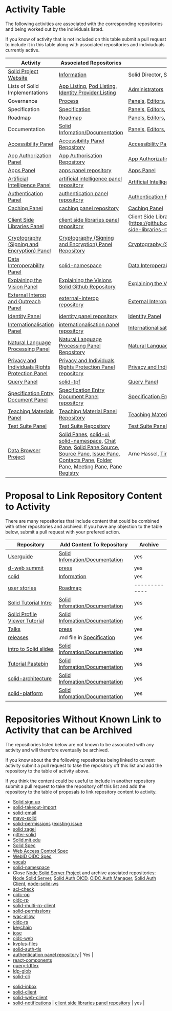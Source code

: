 
# Activity Table

The following activities are associated with the corresponding repositories and being worked out by the individuals listed. 

If you know of activity that is not included on this table submit a pull request to include it in this table along with associated repositories and indiviuduals currently active. 

| Activity  |  Associated Repositories  | Individuals Currently Active | 
| ------------- | ------------- | ------------- |
| [Solid Project Website](https://www.solidproject.org) | [Information](https://github.com/solid/information) | Solid Director, Solid Manager |
| Lists of Solid Implementations | [App Listing](https://github.com/solid/solid-apps), [Pod Listing](https://github.com/solid/pods), [Identity Provider Listing](https://github.com/solid/solid-idp-list) | [Administrators](https://github.com/orgs/solid/teams/administrators) | [Administrators](https://github.com/orgs/solid/teams/administrators)|
| Governance | [Process](https://github.com/solid/process) | [Panels](https://github.com/orgs/solid/teams/panels), [Editors](https://github.com/orgs/solid/teams/editors), [Administrators](https://github.com/orgs/solid/teams/administrators), Solid Director, Solid Manager |
| Specification | [Specification](https://github.com/solid/specification) | [Panels](https://github.com/orgs/solid/teams/panels), [Editors](https://github.com/orgs/solid/teams/editors), [Administrators](https://github.com/orgs/solid/teams/administrators), Solid Director, Solid Manager |
| Roadmap | [Roadmap](https://github.com/solid/Roadmap) | [Panels](https://github.com/orgs/solid/teams/panels), [Editors](https://github.com/orgs/solid/teams/editors), [Administrators](https://github.com/orgs/solid/teams/administrators), Solid Director, Solid Manager |
| Documentation |  [Solid Infomation/Documentation](https://github.com/solid/information/tree/master/documentation) | [Panels](https://github.com/orgs/solid/teams/panels), [Editors](https://github.com/orgs/solid/teams/editors), [Administrators](https://github.com/orgs/solid/teams/administrators), Solid Director, Solid Manager |
| [Accessibility Panel](https://github.com/solid/process/blob/master/panels.md#accessibility-panel) | [Accessibility Panel Repository](https://github.com/solid/Accessibility-Panel) | [Accessibility Panel](https://github.com/solid/process/blob/master/panels.md#accessibility-panel) |
| [App Authorization Panel](https://github.com/solid/process/blob/master/panels.md#app-authorization) | [App Authorisation Repository](https://github.com/solid/app-authorization-panel/issues/) | [App Authorization Panel](https://github.com/solid/process/blob/master/panels.md#app-authorization) |
| [Apps Panel](https://github.com/solid/process/blob/master/panels.md#apps-panel) | [apps panel repository](https://github.com/solid/apps-panel)  | [Apps Panel](https://github.com/solid/process/blob/master/panels.md#apps-panel) |
| [Artificial Intelligence Panel](https://github.com/solid/process/blob/master/panels.md#artificial-intelligence-panel) | [artificial intelligence panel repository](https://github.com/solid/Artificial-Intelligence-Panel) | [Artificial Intelligence Panel](https://github.com/solid/process/blob/master/panels.md#artificial-intelligence-panel) |
| [Authentication Panel](https://github.com/solid/process/blob/master/panels.md#authentication-panel) | [authentication panel repository](https://github.com/solid/authentication-panel)  | [Authentication Panel](https://github.com/solid/process/blob/master/panels.md#authentication-panel) |
| [Caching Panel](https://github.com/solid/process/blob/master/panels.md#caching-panel) | [caching panel repository](https://github.com/solid/caching-panel) | [Caching Panel](https://github.com/solid/process/blob/master/panels.md#caching-panel) |
| [Client Side Libraries Panel](https://github.com/solid/process/blob/master/panels.md#client-side-libraries-panel) | [client side libraries panel repository](https://github.com/solid/client-side-libraries-panel) | Client Side Libraries Panel](https://github.com/solid/process/blob/master/panels.md#client-side-libraries-panel) |
| [Cryptography (Signing and Encryption) Panel](https://github.com/solid/process/blob/master/panels.md#cryptography-signing-and-encryption-panel) | [Cryptography (Signing and Encryption) Panel Repository](https://github.com/solid/cryptography-signing-and-encryption-panel) | [Cryptography (Signing and Encryption) Panel](https://github.com/solid/process/blob/master/panels.md#cryptography-signing-and-encryption-panel) |
| [Data Interoperability Panel](https://github.com/solid/process/blob/master/panels.md#data-interoperability) | [solid-namespace](https://github.com/solid/solid-namespace) | [Data Interoperability Panel](https://github.com/solid/process/blob/master/panels.md#data-interoperability) |
| [Explaining the Vision Panel](https://github.com/solid/process/blob/master/panels.md#explaining-the-vision-panel) | [Explaining the Visions Solid Github Repository](https://github.com/solid/Explaining-the-Vision-Panel)  | [Explaining the Vision Panel](https://github.com/solid/process/blob/master/panels.md#explaining-the-vision-panel) |
| [External Interop and Outreach Panel](https://github.com/solid/process/blob/master/panels.md#external-interop-and-outreach-panel) | [external-interop repository](https://github.com/solid/external-interop) | [External Interop and Outreach Panel](https://github.com/solid/process/blob/master/panels.md#external-interop-and-outreach-panel) |
| [Identity Panel](https://github.com/solid/process/blob/master/panels.md#identity-panel) | [identity panel repository](https://github.com/solid/identity-panel)  | [Identity Panel](https://github.com/solid/process/blob/master/panels.md#identity-panel) |
| [Internationalisation Panel](https://github.com/solid/process/blob/master/panels.md#internationalisation-panel) | [internationalisation panel repository](https://github.com/solid/internationalisation-panel) | [Internationalisation Panel](https://github.com/solid/process/blob/master/panels.md#internationalisation-panel) |
| [Natural Language Processing Panel](https://github.com/solid/process/blob/master/panels.md#natural-language-processing-panel) | [Natural Language Processing Panel Repository](https://github.com/solid/natural-language-processing-panel) | [Natural Language Processing Panel](https://github.com/solid/process/blob/master/panels.md#natural-language-processing-panel) |
| [Privacy and Individuals Rights Protection Panel](https://github.com/solid/process/blob/master/panels.md#privacy-and-individuals-rights-protection-panel) | [Privacy and Individuals Rights Protection Panel repository](https://github.com/solid/privacy-and-individuals-rights-protection-panel/tree/master)  | [Privacy and Individuals Rights Protection Panel](https://github.com/solid/process/blob/master/panels.md#privacy-and-individuals-rights-protection-panel) |
| [Query Panel](https://github.com/solid/process/blob/master/panels.md#query-panel) | [solid-tpf](https://github.com/solid/solid-tpf)  | [Query Panel](https://github.com/solid/process/blob/master/panels.md#query-panel) |
| [Specification Entry Document Panel](https://github.com/solid/process/blob/master/panels.md#specification-entry-document-panel) | [Specification Entry Document Panel repository](https://github.com/solid/specification-entry-document-panel) | [Specification Entry Document Panel](https://github.com/solid/process/blob/master/panels.md#specification-entry-document-panel) |
| [Teaching Materials Panel](https://github.com/solid/process/blob/master/panels.md#teaching-material-panel) | [Teaching Material Panel Repository](https://github.com/solid/teaching-material-panel) | [Teaching Materials Panel](https://github.com/solid/process/blob/master/panels.md#teaching-material-panel) |
| [Test Suite Panel](https://github.com/solid/process/blob/master/panels.md#test-suite-panel) | [Test Suite Repository](https://github.com/solid/test-suite) | [Test Suite Panel](https://github.com/solid/process/blob/master/panels.md#test-suite-panel) |
| [Data Browser Project](https://github.com/orgs/solid/projects/4) | [Solid Panes](https://github.com/solid/solid-panes), [solid-ui](https://github.com/solid/solid-ui), [solid-namespace](https://github.com/solid/solid-namespace), [Chat Pane](https://github.com/solid/chat-pane), [Solid Pane Source](https://github.com/solid/solid-pane-source), [Source Pane](https://github.com/solid/source-pane), [Issue Pane](https://github.com/solid/issue-pane), [Contacts Pane](https://github.com/solid/contacts-pane), [Folder Pane](https://github.com/solid/folder-pane), [Meeting Pane](https://github.com/solid/meeting-pane), [Pane Registry](https://github.com/solid/pane-registry) | Arne Hassel, [Tim Berners-Lee](https://github.com/timbl), Vincent Tunru|


# Proposal to Link Repository Content to Activity 

There are many repositories that include content that could be combined with other repositories and archived. If you have any objection to the table below, submit a pull request with your prefered action.  

| Repository | Add Content To Repository  | Archive |
| ------------- | ------------- | ------------- |
| [Userguide](https://github.com/solid/userguide) | [Solid Infomation/Documentation](https://github.com/solid/information/tree/master/documentation) | yes |
| [d-web summit](https://github.com/solid/dweb-summit-2018) | [press](https://github.com/solid/information/blob/master/press.md) | yes |
| [solid](https://github.com/solid/solid) | [Information](https://github.com/solid/information) | yes |
| [user stories](https://github.com/solid/user-stories) | [Roadmap](https://github.com/solid/Roadmap) | ------------- |
| [Solid Tutorial Intro](https://github.com/solid/solid-tutorial-intro) | [Solid Infomation/Documentation](https://github.com/solid/information/tree/master/documentation) | yes |
| [Solid Profile Viewer Tutorial](https://github.com/solid/profile-viewer-tutorial) | [Solid Infomation/Documentation](https://github.com/solid/information/tree/master/documentation) | yes |
| [Talks](https://github.com/solid/talks) |[press](https://github.com/solid/information/blob/master/press.md) | yes |
| [releases](https://github.com/solid/releases) | .md file in [Specification](https://github.com/solid/specification) | yes |
| [intro to Solid slides](https://github.com/solid/intro-to-solid-slides) | [Solid Infomation/Documentation](https://github.com/solid/information/tree/master/documentation) | yes |
| [Tutorial Pastebin](https://github.com/solid/solid-tutorial-pastebin) | [Solid Infomation/Documentation](https://github.com/solid/information/tree/master/documentation) | yes |
| [solid-architecture](https://github.com/solid/solid-architecture) | [Solid Infomation/Documentation](https://github.com/solid/information/tree/master/documentation) | yes |
| [solid-platform](https://github.com/solid/solid-platform) | [Solid Infomation/Documentation](https://github.com/solid/information/tree/master/documentation) | yes |

# Repositories Without Known Link to Activity that can be Archived

The repositiories listed below are not known to be associated with any activity and will therefore eventually be archived. 

If you know about the the following repositories being linked to current activity submit a pull request to take the repository off this list and add the repository to the table of activity above.  

If you think the content could be useful to include in another repository submit a pull request to take the repository off this list and add the repository to the table of proposals to link repository content to activity. 

* [Solid sign up](https://github.com/solid/solid-sign-up) 
* [solid-takeout-import](https://github.com/solid/solid-takeout-import) 
* [solid-email](https://github.com/solid/solid-email)
* [mavo-solid](https://github.com/solid/mavo-solid)
* [solid-permissions](https://github.com/solid/solid-permissions) ([existing issue](https://github.com/solid/solid-permissions/issues/33)
* [solid zagel](https://github.com/solid/solid-zagel)
* [gitter-solid](https://github.com/solid/gitter-solid)
* [Solid.mit.edu](https://github.com/solid/solid.mit.edu)
* [Solid Spec](https://github.com/solid/solid-spec) 
* [Web Access Control Spec](https://github.com/solid/web-access-control-spec)
* [WebID OIDC Spec](https://github.com/solid/webid-oidc-spec)
* [vocab](https://github.com/solid/vocab)
* [solid-namespace](https://github.com/solid/solid-namespace) 
* Close [Node Solid Server Project](https://github.com/orgs/solid/projects/2) and archive assciated repositories: [Node Solid Server](https://github.com/solid/node-solid-server), [Solid Auth OICD](https://github.com/solid/solid-auth-oidc), [OIDC Auth Manager](https://github.com/solid/oidc-auth-manager), [Solid Auth Client](https://github.com/solid/solid-auth-client), [node-solid-ws](https://github.com/solid/node-solid-ws)
* [acl-check](https://github.com/solid/acl-check)
* [oidc-op](https://github.com/solid/oidc-op)
* [oidc-rp](https://github.com/solid/oidc-rp)
* [solid-multi-rp-client](https://github.com/solid/solid-multi-rp-client)
* [solid-permissions](https://github.com/solid/solid-permissions)
* [wac-allow](https://github.com/solid/wac-allow)
* [oidc-rs](https://github.com/solid/oidc-rs)
* [keychain](https://github.com/solid/keychain)
* [jose](https://github.com/solid/jose)
* [oidc-web](https://github.com/solid/oidc-web)
* [kvplus-files](https://github.com/solid/kvplus-files)
* [solid-auth-tls](https://github.com/solid/solid-auth-tls) 
* [authentication panel repository](https://github.com/solid/authentication-panel) | Yes |
* [react-components](https://github.com/solid/react-components)
* [query-ldflex](https://github.com/solid/query-ldflex)
* [ldp-glob](https://github.com/solid/ldp-glob)
* [solid-cli](https://github.com/solid/solid-cli)
- [solid-inbox](https://github.com/solid/solid-inbox)
- [solid-client](https://github.com/solid/solid-client)
- [solid-web-client](https://github.com/solid/solid-web-client)
- [solid-notifications](https://github.com/solid/solid-notifications) | [client side libraries panel repository](https://github.com/solid/client-side-libraries-panel) | yes |
